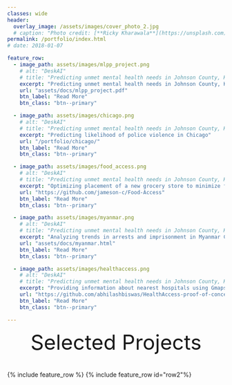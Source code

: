 ```yaml
---
classes: wide
header:
  overlay_image: /assets/images/cover_photo_2.jpg
  # caption: "Photo credit: [**Ricky Kharawala**](https://unsplash.com)"
permalink: /portfolio/index.html
# date: 2018-01-07

feature_row:
  - image_path: assets/images/mlpp_project.png
    # alt: "DeskAI"
    # title: "Predicting unmet mental health needs in Johnson County, Kansas"
    excerpt: "Predicting unmet mental health needs in Johnson County, Kansas"
    url: "assets/docs/mlpp_project.pdf"
    btn_label: "Read More"
    btn_class: "btn--primary"

  - image_path: assets/images/chicago.png
    # alt: "DeskAI"
    # title: "Predicting unmet mental health needs in Johnson County, Kansas"
    excerpt: "Predicting likelihood of police violence in Chicago"
    url: "/portfolio/chicago/"
    btn_label: "Read More"
    btn_class: "btn--primary"

  - image_path: assets/images/food_access.png
    # alt: "DeskAI"
    # title: "Predicting unmet mental health needs in Johnson County, Kansas"
    excerpt: "Optimizing placement of a new grocery store to minimize food insecurity in Pittsburgh"
    url: "https://github.com/jameson-c/Food-Access"
    btn_label: "Read More"
    btn_class: "btn--primary"

  - image_path: assets/images/myanmar.png
    # alt: "DeskAI"
    # title: "Predicting unmet mental health needs in Johnson County, Kansas"
    excerpt: "Analyzing trends in arrests and imprisonment in Myanmar Coup, 2020"
    url: "assets/docs/myanmar.html"
    btn_label: "Read More"
    btn_class: "btn--primary"

  - image_path: assets/images/healthaccess.png
    # alt: "DeskAI"
    # title: "Predicting unmet mental health needs in Johnson County, Kansas"
    excerpt: "Providing information about nearest hospitals using Gmaps and webscraping"
    url: "https://github.com/abhilashbiswas/HealthAccess-proof-of-concept"
    btn_label: "Read More"
    btn_class: "btn--primary"

---
```


<div style="margin-bottom:1cm" align="center"><font size="55">Selected Projects</font></div>

{% include feature_row %}
{% include feature_row id="row2"%}

